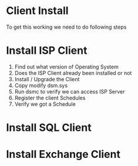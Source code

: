 # Client Install
To get this working we need to do following steps


# Install ISP Client
1. Find out what version of Operating System
2. Does the ISP Client already been installed or not
3. Install / Upgrade the Client
4. Copy modify dsm.sys
5. Run dsmc to verify we can access ISP Server
5. Register the client Schedules
6. Verify we got a Schedule

# Install SQL Client

# Install Exchange Client

